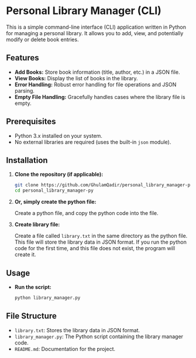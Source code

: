 # Personal Library Manager (CLI)

This is a simple command-line interface (CLI) application written in Python for managing a personal library. It allows you to add, view, and potentially modify or delete book entries.

## Features

- **Add Books:** Store book information (title, author, etc.) in a JSON file.
- **View Books:** Display the list of books in the library.
- **Error Handling:** Robust error handling for file operations and JSON parsing.
- **Empty File Handling:** Gracefully handles cases where the library file is empty.

## Prerequisites

- Python 3.x installed on your system.
- No external libraries are required (uses the built-in `json` module).

## Installation

1.  **Clone the repository (if applicable):**

    ```bash
    git clone https://github.com/GhulamQadir/personal_library_manager-py
    cd personal_library_manager-py
    ```

2.  **Or, simply create the python file:**

    Create a python file, and copy the python code into the file.

3.  **Create library file:**

    Create a file called `library.txt` in the same directory as the python file. This file will store the library data in JSON format. If you run the python code for the first time, and this file does not exist, the program will create it.

## Usage

- **Run the script:**

  ```bash
  python library_manager.py
  ```

## File Structure

- `library.txt`: Stores the library data in JSON format.
- `library_manager.py`: The Python script containing the library manager code.
- `README.md`: Documentation for the project.
